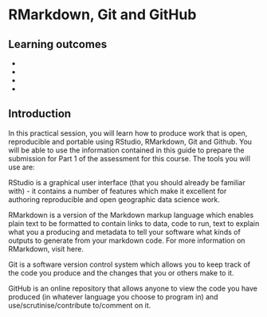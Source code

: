 # RMarkdown, Git and GitHub

## Learning outcomes

* 
* 
* 
* 

## Introduction 

In this practical session, you will learn how to produce work that is open, reproducible and portable using RStudio, RMarkdown, Git and Github. You will be able to use the information contained in this guide to prepare the submission for Part 1 of the assessment for this course. The tools you will use are:

RStudio is a graphical user interface (that you should already be familiar with) - it contains a number of features which make it excellent for authoring reproducible and open geographic data science work.

RMarkdown is a version of the Markdown markup language which enables plain text to be formatted to contain links to data, code to run, text to explain what you a producing and metadata to tell your software what kinds of outputs to generate from your markdown code. For more information on RMarkdown, visit here.

Git is a software version control system which allows you to keep track of the code you produce and the changes that you or others make to it.

GitHub is an online repository that allows anyone to view the code you have produced (in whatever language you choose to program in) and use/scrutinise/contribute to/comment on it.

